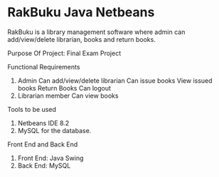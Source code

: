 # RakBuku Java Netbeans
 
RakBuku is a library management software where admin can add/view/delete librarian, books and return books.

Purpose Of Project: Final Exam Project

Functional Requirements
1. Admin
  Can add/view/delete librarian
  Can issue books
  View issued books
  Return Books
  Can logout 
2. Librarian member
   Can view books
   
Tools to be used
1. Netbeans IDE 8.2
2. MySQL for the database.

Front End and Back End
1. Front End: Java Swing
2. Back End: MySQL
 




